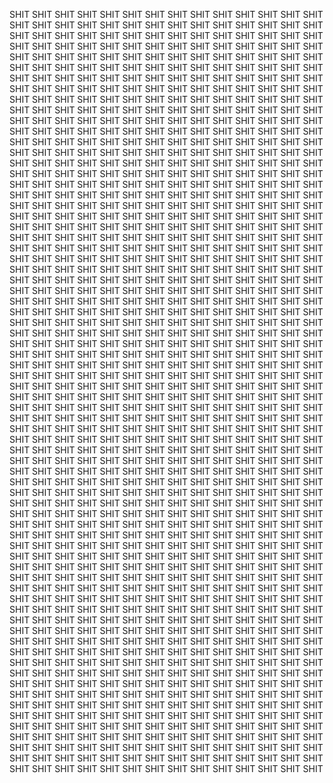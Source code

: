 SHIT SHIT SHIT SHIT SHIT SHIT SHIT SHIT SHIT SHIT SHIT SHIT SHIT SHIT SHIT SHIT SHIT SHIT SHIT SHIT SHIT SHIT SHIT SHIT SHIT SHIT SHIT SHIT SHIT SHIT SHIT SHIT SHIT SHIT SHIT SHIT SHIT SHIT SHIT SHIT SHIT SHIT SHIT SHIT SHIT SHIT SHIT SHIT SHIT SHIT SHIT SHIT SHIT SHIT SHIT SHIT SHIT SHIT SHIT SHIT SHIT SHIT SHIT SHIT SHIT SHIT SHIT SHIT SHIT SHIT SHIT SHIT SHIT SHIT SHIT SHIT SHIT SHIT SHIT SHIT SHIT SHIT SHIT SHIT SHIT SHIT SHIT SHIT SHIT SHIT SHIT SHIT SHIT SHIT SHIT SHIT SHIT SHIT SHIT SHIT SHIT SHIT SHIT SHIT SHIT SHIT SHIT SHIT SHIT SHIT SHIT SHIT SHIT SHIT SHIT SHIT SHIT SHIT SHIT SHIT SHIT SHIT SHIT SHIT SHIT SHIT SHIT SHIT SHIT SHIT SHIT SHIT SHIT SHIT SHIT SHIT SHIT SHIT SHIT SHIT SHIT SHIT SHIT SHIT SHIT SHIT SHIT SHIT SHIT SHIT SHIT SHIT SHIT SHIT SHIT SHIT SHIT SHIT SHIT SHIT SHIT SHIT SHIT SHIT SHIT SHIT SHIT SHIT SHIT SHIT SHIT SHIT SHIT SHIT SHIT SHIT SHIT SHIT SHIT SHIT SHIT SHIT SHIT SHIT SHIT SHIT SHIT SHIT SHIT SHIT SHIT SHIT SHIT SHIT SHIT SHIT SHIT SHIT SHIT SHIT SHIT SHIT SHIT SHIT SHIT SHIT SHIT SHIT SHIT SHIT SHIT SHIT SHIT SHIT SHIT SHIT SHIT SHIT SHIT SHIT SHIT SHIT SHIT SHIT SHIT SHIT SHIT SHIT SHIT SHIT SHIT SHIT SHIT SHIT SHIT SHIT SHIT SHIT SHIT SHIT SHIT SHIT SHIT SHIT SHIT SHIT SHIT SHIT SHIT SHIT SHIT SHIT SHIT SHIT SHIT SHIT SHIT SHIT SHIT SHIT SHIT SHIT SHIT SHIT SHIT SHIT SHIT SHIT SHIT SHIT SHIT SHIT SHIT SHIT SHIT SHIT SHIT SHIT SHIT SHIT SHIT SHIT SHIT SHIT SHIT SHIT SHIT SHIT SHIT SHIT SHIT SHIT SHIT SHIT SHIT SHIT SHIT SHIT SHIT SHIT SHIT SHIT SHIT SHIT SHIT SHIT SHIT SHIT SHIT SHIT SHIT SHIT SHIT SHIT SHIT SHIT SHIT SHIT SHIT SHIT SHIT SHIT SHIT SHIT SHIT SHIT SHIT SHIT SHIT SHIT SHIT SHIT SHIT SHIT SHIT SHIT SHIT SHIT SHIT SHIT SHIT SHIT SHIT SHIT SHIT SHIT SHIT SHIT SHIT SHIT SHIT SHIT SHIT SHIT SHIT SHIT SHIT SHIT SHIT SHIT SHIT SHIT SHIT SHIT SHIT SHIT SHIT SHIT SHIT SHIT SHIT SHIT SHIT SHIT SHIT SHIT SHIT SHIT SHIT SHIT SHIT SHIT SHIT SHIT SHIT SHIT SHIT SHIT SHIT SHIT SHIT SHIT SHIT SHIT SHIT SHIT SHIT SHIT SHIT SHIT SHIT SHIT SHIT SHIT SHIT SHIT SHIT SHIT SHIT SHIT SHIT SHIT SHIT SHIT SHIT SHIT SHIT SHIT SHIT SHIT SHIT SHIT SHIT SHIT SHIT SHIT SHIT SHIT SHIT SHIT SHIT SHIT SHIT SHIT SHIT SHIT SHIT SHIT SHIT SHIT SHIT SHIT SHIT SHIT SHIT SHIT SHIT SHIT SHIT SHIT SHIT SHIT SHIT SHIT SHIT SHIT SHIT SHIT SHIT SHIT SHIT SHIT SHIT SHIT SHIT SHIT SHIT SHIT SHIT SHIT SHIT SHIT SHIT SHIT SHIT SHIT SHIT SHIT SHIT SHIT SHIT SHIT SHIT SHIT SHIT SHIT SHIT SHIT SHIT SHIT SHIT SHIT SHIT SHIT SHIT SHIT SHIT SHIT SHIT SHIT SHIT SHIT SHIT SHIT SHIT SHIT SHIT SHIT SHIT SHIT SHIT SHIT SHIT SHIT SHIT SHIT SHIT SHIT SHIT SHIT SHIT SHIT SHIT SHIT SHIT SHIT SHIT SHIT SHIT SHIT SHIT SHIT SHIT SHIT SHIT SHIT SHIT SHIT SHIT SHIT SHIT SHIT SHIT SHIT SHIT SHIT SHIT SHIT SHIT SHIT SHIT SHIT SHIT SHIT SHIT SHIT SHIT SHIT SHIT SHIT SHIT SHIT SHIT SHIT SHIT SHIT SHIT SHIT SHIT SHIT SHIT SHIT SHIT SHIT SHIT SHIT SHIT SHIT SHIT SHIT SHIT SHIT SHIT SHIT SHIT SHIT SHIT SHIT SHIT SHIT SHIT SHIT SHIT SHIT SHIT SHIT SHIT SHIT SHIT SHIT SHIT SHIT SHIT SHIT SHIT SHIT SHIT SHIT SHIT SHIT SHIT SHIT SHIT SHIT SHIT SHIT SHIT SHIT SHIT SHIT SHIT SHIT SHIT SHIT SHIT SHIT SHIT SHIT SHIT SHIT SHIT SHIT SHIT SHIT SHIT SHIT SHIT SHIT SHIT SHIT SHIT SHIT SHIT SHIT SHIT SHIT SHIT SHIT SHIT SHIT SHIT SHIT SHIT SHIT SHIT SHIT SHIT SHIT SHIT SHIT SHIT SHIT SHIT SHIT SHIT SHIT SHIT SHIT SHIT SHIT SHIT SHIT SHIT SHIT SHIT SHIT SHIT SHIT SHIT SHIT SHIT SHIT SHIT SHIT SHIT SHIT SHIT SHIT SHIT SHIT SHIT SHIT SHIT SHIT SHIT SHIT SHIT SHIT SHIT SHIT SHIT SHIT SHIT SHIT SHIT SHIT SHIT SHIT SHIT SHIT SHIT SHIT SHIT SHIT SHIT SHIT SHIT SHIT SHIT SHIT SHIT SHIT SHIT SHIT SHIT SHIT SHIT SHIT SHIT SHIT SHIT SHIT SHIT SHIT SHIT SHIT SHIT SHIT SHIT SHIT SHIT SHIT SHIT SHIT SHIT SHIT SHIT SHIT SHIT SHIT SHIT SHIT SHIT SHIT SHIT SHIT SHIT SHIT SHIT SHIT SHIT SHIT SHIT SHIT SHIT SHIT SHIT SHIT SHIT SHIT SHIT SHIT SHIT SHIT SHIT SHIT SHIT SHIT SHIT SHIT SHIT SHIT SHIT SHIT SHIT SHIT SHIT SHIT SHIT SHIT SHIT SHIT SHIT SHIT SHIT SHIT SHIT SHIT SHIT SHIT SHIT SHIT SHIT SHIT SHIT SHIT SHIT SHIT SHIT SHIT SHIT SHIT SHIT SHIT SHIT SHIT SHIT SHIT SHIT SHIT SHIT SHIT SHIT SHIT SHIT SHIT SHIT SHIT SHIT SHIT SHIT SHIT SHIT SHIT SHIT SHIT SHIT SHIT SHIT SHIT SHIT SHIT SHIT SHIT SHIT SHIT SHIT SHIT SHIT SHIT SHIT SHIT SHIT SHIT SHIT SHIT SHIT SHIT SHIT SHIT SHIT SHIT SHIT SHIT SHIT SHIT SHIT SHIT SHIT SHIT SHIT SHIT SHIT SHIT SHIT SHIT SHIT SHIT SHIT SHIT SHIT SHIT SHIT SHIT SHIT SHIT SHIT SHIT SHIT SHIT SHIT SHIT SHIT SHIT SHIT SHIT SHIT SHIT SHIT SHIT SHIT SHIT SHIT SHIT SHIT SHIT SHIT SHIT SHIT SHIT SHIT SHIT SHIT SHIT SHIT SHIT SHIT SHIT SHIT SHIT SHIT SHIT SHIT SHIT SHIT SHIT SHIT SHIT SHIT SHIT SHIT SHIT SHIT SHIT SHIT SHIT SHIT SHIT SHIT SHIT SHIT SHIT SHIT SHIT SHIT SHIT SHIT SHIT SHIT SHIT SHIT SHIT SHIT SHIT SHIT SHIT SHIT SHIT SHIT SHIT SHIT SHIT SHIT SHIT SHIT SHIT SHIT SHIT SHIT SHIT SHIT SHIT SHIT SHIT SHIT SHIT SHIT SHIT SHIT SHIT SHIT SHIT SHIT SHIT SHIT SHIT SHIT SHIT SHIT SHIT SHIT SHIT SHIT SHIT SHIT SHIT SHIT SHIT SHIT SHIT SHIT SHIT SHIT SHIT SHIT SHIT SHIT SHIT 

